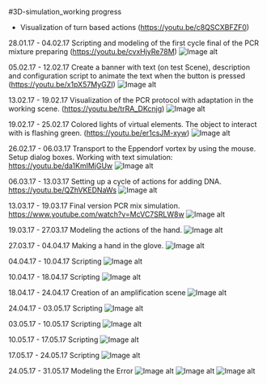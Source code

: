 #3D-simulation_working progress

* Visualization of turn based actions (https://youtu.be/c8QSCXBFZF0)

28.01.17 - 04.02.17 Scripting and modeling of the first cycle final of the  PCR mixture preparing (https://youtu.be/cvxHjyRe78M)
![Image alt](https://github.com/Nikolay-Odessa/ONU_Team_25.01.17/blob/master/PCR_Simulation/Resource_photo/04.02.17.png)

05.02.17 - 12.02.17 Create a banner with text (on test Scene), description and configuration script to animate the text when the button is pressed (https://youtu.be/x1pX57MyGZI)
![Image alt](https://github.com/Nikolay-Odessa/ONU_Team_25.01.17/blob/master/PCR_Simulation/Resource_photo/12.02.17.png)

13.02.17 - 19.02.17 Visualization of the PCR protocol with adaptation in the working scene. (https://youtu.be/trRA_DKcnjg)
![Image alt](https://github.com/Nikolay-Odessa/ONU_Team_25.01.17/blob/master/PCR_Simulation/Resource_photo/19.02.17.png)

19.02.17 - 25.02.17 Colored lights of virtual elements. The object to interact with is flashing green. 
(https://youtu.be/er1csJM-xyw)
![Image alt](https://github.com/Nikolay-Odessa/ONU_Team_25.01.17/blob/master/PCR_Simulation/Resource_photo/25.02.17.jpg)

26.02.17 - 06.03.17 Transport to the Eppendorf vortex by using the mouse. Setup dialog boxes. Working with text simulation:
https://youtu.be/da1KmIMjGUw
![Image alt](https://github.com/Nikolay-Odessa/ONU_Team_25.01.17/blob/master/PCR_Simulation/Resource_photo/06.03.17.png)

06.03.17 - 13.03.17 Setting up a cycle of actions for adding DNA. https://youtu.be/QZhVKEDNaWs
![Image alt](https://github.com/Nikolay-Odessa/ONU_Team_25.01.17/blob/master/PCR_Simulation/Resource_photo/13.03.17.png)

13.03.17 - 19.03.17 Final version PCR mix simulation. https://www.youtube.com/watch?v=McVC7SRLW8w
![Image alt](https://github.com/Nikolay-Odessa/ONU_Team_25.01.17/blob/master/PCR_Simulation/Resource_photo/19.03.17.png)

19.03.17 - 27.03.17 Modeling the actions of the hand.
![Image alt](https://github.com/Nikolay-Odessa/ONU_Team_25.01.17/blob/master/PCR_Simulation/Resource_photo/27%2C03%2C17.jpg)

27.03.17 - 04.04.17 Making a hand in the glove.
![Image alt](https://github.com/Nikolay-Odessa/ONU_Team_25.01.17/blob/master/PCR_Simulation/Resource_photo/04%2C04%2C17.jpg)

04.04.17 - 10.04.17 Scripting 
![Image alt](https://github.com/Nikolay-Odessa/ONU_Team_25.01.17/blob/master/PCR_Simulation/Resource_photo/10%2C04%2C17.png)

10.04.17 - 18.04.17 Scripting
![Image alt](https://github.com/Nikolay-Odessa/ONU_Team_25.01.17/blob/master/PCR_Simulation/Resource_photo/18.04.17.png)

18.04.17 - 24.04.17 Creation of an amplification scene
![Image alt](https://github.com/Nikolay-Odessa/ONU_Team_25.01.17/blob/master/PCR_Simulation/Resource_photo/24.04.17.png)

24.04.17 - 03.05.17 Scripting
![Image alt](https://github.com/Nikolay-Odessa/ONU_Team_25.01.17/blob/master/PCR_Simulation/Resource_photo/03%2C05%2C17.png)

03.05.17 - 10.05.17 Scripting
![Image alt](https://github.com/Nikolay-Odessa/ONU_Team_25.01.17/blob/master/PCR_Simulation/Resource_photo/10.05.17.png)

10.05.17 - 17.05.17 Scripting
![Image alt](https://github.com/Nikolay-Odessa/ONU_Team_25.01.17/blob/master/PCR_Simulation/Resource_photo/17%2C05%2C17.png)

17.05.17 - 24.05.17 Scripting
![Image alt](https://github.com/Nikolay-Odessa/ONU_Team_25.01.17/blob/master/PCR_Simulation/Resource_photo/24.05.17.jpg)

24.05.17 - 31.05.17 Modeling the Error
![Image alt](https://github.com/Nikolay-Odessa/ONU_Team_25.01.17/blob/master/PCR_Simulation/Resource_photo/31.05.17_Modeling%20the%20Error_00.png)
![Image alt](https://github.com/Nikolay-Odessa/ONU_Team_25.01.17/blob/master/PCR_Simulation/Resource_photo/31.05.17_Modeling%20the%20Error_01.png)
![Image alt](https://github.com/Nikolay-Odessa/ONU_Team_25.01.17/blob/master/PCR_Simulation/Resource_photo/31.05.17_Modeling%20the%20Error_02.png)
